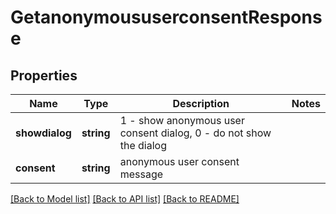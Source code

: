 # GetanonymoususerconsentResponse

## Properties
Name | Type | Description | Notes
------------ | ------------- | ------------- | -------------
**showdialog** | **string** | 1 - show anonymous user consent dialog, 0 - do not show the dialog | 
**consent** | **string** | anonymous user consent message | 

[[Back to Model list]](../README.md#documentation-for-models) [[Back to API list]](../README.md#documentation-for-api-endpoints) [[Back to README]](../README.md)


